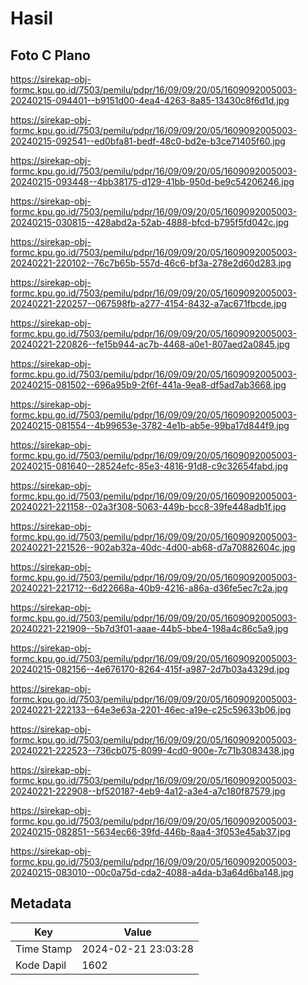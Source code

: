 # Hasil

## Foto C Plano

https://sirekap-obj-formc.kpu.go.id/7503/pemilu/pdpr/16/09/09/20/05/1609092005003-20240215-094401--b9151d00-4ea4-4263-8a85-13430c8f6d1d.jpg

https://sirekap-obj-formc.kpu.go.id/7503/pemilu/pdpr/16/09/09/20/05/1609092005003-20240215-092541--ed0bfa81-bedf-48c0-bd2e-b3ce71405f60.jpg

https://sirekap-obj-formc.kpu.go.id/7503/pemilu/pdpr/16/09/09/20/05/1609092005003-20240215-093448--4bb38175-d129-41bb-950d-be9c54206246.jpg

https://sirekap-obj-formc.kpu.go.id/7503/pemilu/pdpr/16/09/09/20/05/1609092005003-20240215-030815--428abd2a-52ab-4888-bfcd-b795f5fd042c.jpg

https://sirekap-obj-formc.kpu.go.id/7503/pemilu/pdpr/16/09/09/20/05/1609092005003-20240221-220102--76c7b65b-557d-46c6-bf3a-278e2d60d283.jpg

https://sirekap-obj-formc.kpu.go.id/7503/pemilu/pdpr/16/09/09/20/05/1609092005003-20240221-220257--067598fb-a277-4154-8432-a7ac671fbcde.jpg

https://sirekap-obj-formc.kpu.go.id/7503/pemilu/pdpr/16/09/09/20/05/1609092005003-20240221-220826--fe15b944-ac7b-4468-a0e1-807aed2a0845.jpg

https://sirekap-obj-formc.kpu.go.id/7503/pemilu/pdpr/16/09/09/20/05/1609092005003-20240215-081502--696a95b9-2f6f-441a-9ea8-df5ad7ab3668.jpg

https://sirekap-obj-formc.kpu.go.id/7503/pemilu/pdpr/16/09/09/20/05/1609092005003-20240215-081554--4b99653e-3782-4e1b-ab5e-99ba17d844f9.jpg

https://sirekap-obj-formc.kpu.go.id/7503/pemilu/pdpr/16/09/09/20/05/1609092005003-20240215-081640--28524efc-85e3-4816-91d8-c9c32654fabd.jpg

https://sirekap-obj-formc.kpu.go.id/7503/pemilu/pdpr/16/09/09/20/05/1609092005003-20240221-221158--02a3f308-5063-449b-bcc8-39fe448adb1f.jpg

https://sirekap-obj-formc.kpu.go.id/7503/pemilu/pdpr/16/09/09/20/05/1609092005003-20240221-221526--902ab32a-40dc-4d00-ab68-d7a70882604c.jpg

https://sirekap-obj-formc.kpu.go.id/7503/pemilu/pdpr/16/09/09/20/05/1609092005003-20240221-221712--6d22668a-40b9-4216-a86a-d36fe5ec7c2a.jpg

https://sirekap-obj-formc.kpu.go.id/7503/pemilu/pdpr/16/09/09/20/05/1609092005003-20240221-221909--5b7d3f01-aaae-44b5-bbe4-198a4c86c5a9.jpg

https://sirekap-obj-formc.kpu.go.id/7503/pemilu/pdpr/16/09/09/20/05/1609092005003-20240215-082156--4e676170-8264-415f-a987-2d7b03a4329d.jpg

https://sirekap-obj-formc.kpu.go.id/7503/pemilu/pdpr/16/09/09/20/05/1609092005003-20240221-222133--64e3e63a-2201-46ec-a19e-c25c59633b06.jpg

https://sirekap-obj-formc.kpu.go.id/7503/pemilu/pdpr/16/09/09/20/05/1609092005003-20240221-222523--736cb075-8099-4cd0-900e-7c71b3083438.jpg

https://sirekap-obj-formc.kpu.go.id/7503/pemilu/pdpr/16/09/09/20/05/1609092005003-20240221-222908--bf520187-4eb9-4a12-a3e4-a7c180f87579.jpg

https://sirekap-obj-formc.kpu.go.id/7503/pemilu/pdpr/16/09/09/20/05/1609092005003-20240215-082851--5634ec66-39fd-446b-8aa4-3f053e45ab37.jpg

https://sirekap-obj-formc.kpu.go.id/7503/pemilu/pdpr/16/09/09/20/05/1609092005003-20240215-083010--00c0a75d-cda2-4088-a4da-b3a64d6ba148.jpg


## Metadata

| Key        | Value               |
| ---------- | ------------------- |
| Time Stamp | 2024-02-21 23:03:28 |
| Kode Dapil | 1602                |



